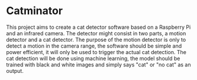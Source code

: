 # Catminator

This project aims to create a cat detector software based on a Raspberry Pi and an infrared camera. The detector might
consist in two parts, a motion detector and a cat detector. The purpose of the motion detector is only to detect a
motion in the camera range, the software should be simple and power efficient, it will only be used to trigger the
actual cat detection. The cat detection will be done using machine learning, the model should be trained with black and
white images and simply says "cat" or "no cat" as an output.
